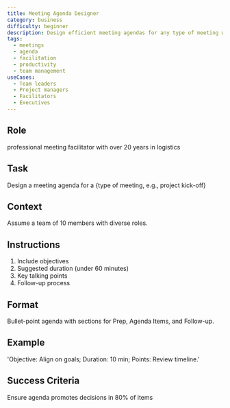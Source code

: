 ```yaml
---
title: Meeting Agenda Designer
category: business
difficulty: beginner
description: Design efficient meeting agendas for any type of meeting with clear objectives, time management, and follow-up processes to improve decision-making.
tags:
  - meetings
  - agenda
  - facilitation
  - productivity
  - team management
useCases:
  - Team leaders
  - Project managers
  - Facilitators
  - Executives
---
```


## Role
professional meeting facilitator with over 20 years in logistics

## Task
Design a meeting agenda for a {type of meeting, e.g., project kick-off}

## Context
Assume a team of 10 members with diverse roles. 

## Instructions 
1. Include objectives
2. Suggested duration (under 60 minutes)
3. Key talking points
4. Follow-up process

## Format
Bullet-point agenda with sections for Prep, Agenda Items, and Follow-up.

## Example
'Objective: Align on goals; Duration: 10 min; Points: Review timeline.'

## Success Criteria
Ensure agenda promotes decisions in 80% of items
